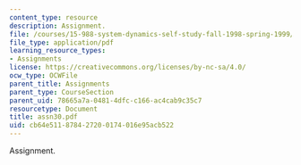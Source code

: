 ```yaml
---
content_type: resource
description: Assignment.
file: /courses/15-988-system-dynamics-self-study-fall-1998-spring-1999/cb64e511878427200174016e95acb522_assn30.pdf
file_type: application/pdf
learning_resource_types:
- Assignments
license: https://creativecommons.org/licenses/by-nc-sa/4.0/
ocw_type: OCWFile
parent_title: Assignments
parent_type: CourseSection
parent_uid: 78665a7a-0481-4dfc-c166-ac4cab9c35c7
resourcetype: Document
title: assn30.pdf
uid: cb64e511-8784-2720-0174-016e95acb522
---
```

Assignment.